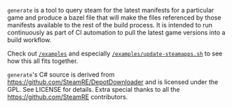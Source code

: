 `generate` is a tool to query steam for the latest manifests for a particular game and produce a bazel file that will make the files referenced by those manifests available to the rest of the build process. It is intended to run continuously as part of CI automation to pull the latest game versions into a build workflow.

Check out [`/examples`](../examples) and especially [`/examples/update-steamapps.sh`](../examples/update-steamapps.sh) to see how this all fits together.

`generate`'s C# source is derived from https://github.com/SteamRE/DepotDownloader and is licensed under the GPL. See LICENSE for details. Extra special thanks to all the https://github.com/SteamRE contributors.
